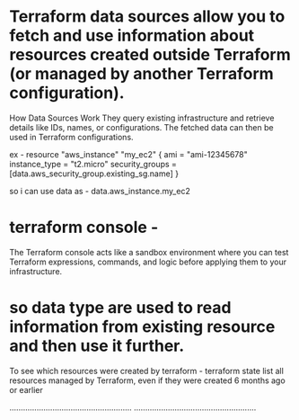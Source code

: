 # Terraform data sources allow you to fetch and use information about resources created outside Terraform (or managed by another Terraform configuration).
How Data Sources Work
    They query existing infrastructure and retrieve details like IDs, names, or configurations.
    The fetched data can then be used in Terraform configurations.

ex - 
resource "aws_instance" "my_ec2" {
  ami             = "ami-12345678"
  instance_type   = "t2.micro"
  security_groups = [data.aws_security_group.existing_sg.name]
}

so i can use data as - data.aws_instance.my_ec2

# terraform console - 
The Terraform console acts like a sandbox environment where you can test Terraform expressions, commands, and logic before applying them to your infrastructure.

# so data type are used to read information from existing resource and then use it further.

To see which resources were created by terraform - 
terraform state list
all resources managed by Terraform, even if they were created 6 months ago or earlier

......................................................
......................................................




